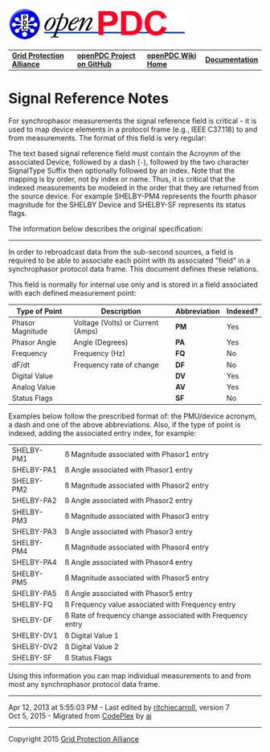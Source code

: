 [![The Open Source Phasor Data Concentrator](openPDC_Logo.png)](openPDC_Home.md)

|   |   |   |   |
|---|---|---|---|
| **[Grid Protection Alliance](http://www.gridprotectionalliance.org)** | **[openPDC Project on GitHub](https://github.com/GridProtectionAlliance/openPDC)** | **[openPDC Wiki Home](openPDC_Home.md)** | **[Documentation](openPDC_Documentation_Home.md)** |

# Signal Reference Notes

For synchrophasor measurements the signal reference field is critical - it is used to map device elements in a protocol frame (e.g., IEEE C37.118) to and from measurements. The format of this field is very regular:

The text based signal reference field must contain the Acroynm of the associated Device, followed by a dash (`-`), followed by the two character SignalType Suffix then optionally followed by an index. Note that the mapping is by order, not by index or name. Thus, it is critical that the indexed measurements be modeled in the order that they are returned from the source device. For example SHELBY-PM4 represents the fourth phasor magnitude for the SHELBY Device and SHELBY-SF represents its status flags.

The information below describes the original specification:

---

In order to rebroadcast data from the sub-second sources, a field is required to be able to associate each point with its associated "field" in a synchrophasor protocol data frame. This document defines these relations.

This field is normally for internal use only and is stored in a field associated with each defined measurement point:

| **Type of Point** | Description | **Abbreviation** | **Indexed?** |
| ----------------- | ----------- | ---------------- | ------------ |
| Phasor Magnitude  | Voltage (Volts) or Current (Amps) | **PM** | Yes |
| Phasor Angle | Angle (Degrees) | **PA** | Yes |
| Frequency | Frequency (Hz) | **FQ** | No |
| dF/dt | Frequency rate of change | **DF** | No |
| Digital Value |    | **DV** | Yes |
| Analog Value |    | **AV** | Yes |
| Status Flags |    | **SF** | No |


Examples below follow the prescribed format of: the PMU/device acronym, a dash and one of the above abbreviations. Also, if the type of point is indexed, adding the associated entry index, for example:

|     |     |
| --- | --- |
| SHELBY-PM1 | ß Magnitude associated with Phasor1 entry |
| SHELBY-PA1 | ß Angle associated with Phasor1 entry |
| SHELBY-PM2 | ß Magnitude associated with Phasor2 entry |
| SHELBY-PA2 | ß Angle associated with Phasor2 entry |
| SHELBY-PM3 | ß Magnitude associated with Phasor3 entry |
| SHELBY-PA3 | ß Angle associated with Phasor3 entry |
| SHELBY-PM4 | ß Magnitude associated with Phasor4 entry |
| SHELBY-PA4 | ß Angle associated with Phasor4 entry |
| SHELBY-PM5 | ß Magnitude associated with Phasor5 entry |
| SHELBY-PA5 | ß Angle associated with Phasor5 entry |
| SHELBY-FQ | ß Frequency value associated with Frequency entry |
| SHELBY-DF | ß Rate of frequency change associated with Frequency entry |
| SHELBY-DV1 | ß Digital Value 1 |
| SHELBY-DV2 | ß Digital Value 2 |
| SHELBY-SF | ß Status Flags |

Using this information you can map individual measurements to and from most any synchrophasor protocol data frame.

---

Apr 12, 2013 at 5:55:03 PM - Last edited by [ritchiecarroll](https://github.com/ritchiecarroll), version 7  
Oct 5, 2015 - Migrated from [CodePlex](http://openpdc.codeplex.com/wikipage?title=About%20the%20Signal%20Reference) by [aj](https://github.com/ajstadlin)

---

Copyright 2015 [Grid Protection Alliance](http://www.gridprotectionalliance.org)
